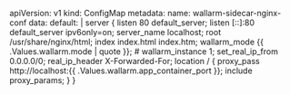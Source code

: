 apiVersion: v1
kind: ConfigMap
metadata:
  name: wallarm-sidecar-nginx-conf
data:
  default: |
      server {
          listen 80 default_server;
          listen [::]:80 default_server ipv6only=on;
          server_name localhost;
          root /usr/share/nginx/html;
          index index.html index.htm;
          wallarm_mode {{ .Values.wallarm.mode | quote }};
          # wallarm_instance 1;
          set_real_ip_from 0.0.0.0/0;
          real_ip_header X-Forwarded-For;
          location / {
                  proxy_pass http://localhost:{{ .Values.wallarm.app_container_port }};
                  include proxy_params;
          }
      }